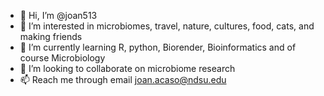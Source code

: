 - 👋 Hi, I’m @joan513
- 👀 I’m interested in microbiomes, travel, nature, cultures, food, cats, and making friends
- 🌱 I’m currently learning R, python, Biorender, Bioinformatics and of course Microbiology
- 💞️ I’m looking to collaborate on microbiome research
- 📫 Reach me through email joan.acaso@ndsu.edu

<!---
joan513/joan513 is a ✨ special ✨ repository because its `README.md` (this file) appears on your GitHub profile.
You can click the Preview link to take a look at your changes.
--->
